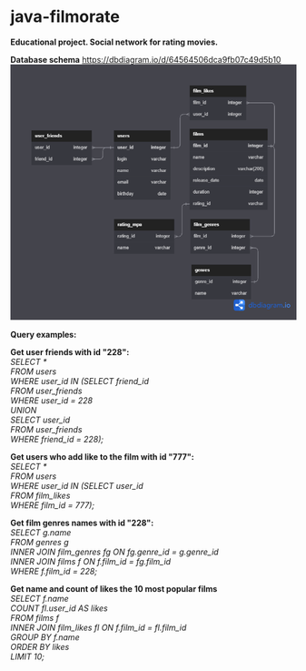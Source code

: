 # java-filmorate
**Educational project. Social network for rating movies.**

**Database schema** https://dbdiagram.io/d/64564506dca9fb07c49d5b10
![Database Image](filmorate.png)

**Query examples:**
<br />

**Get user friends with id "228":** <br />
_SELECT * <br />
FROM users <br />
WHERE user_id IN (SELECT friend_id <br />
FROM user_friends <br />
WHERE user_id = 228 <br />
UNION  <br />
SELECT user_id <br />
FROM user_friends <br />
WHERE friend_id = 228); <br />_

**Get users who add like to the film with id "777":**  <br />
_SELECT * <br />
FROM users <br />
WHERE user_id IN (SELECT user_id <br />
FROM film_likes <br />
WHERE film_id = 777); <br />_

**Get film genres names with id "228":** <br />
_SELECT g.name <br />
FROM genres g <br />
INNER JOIN film_genres fg ON fg.genre_id = g.genre_id <br />
INNER JOIN films f ON f.film_id = fg.film_id <br />
WHERE f.film_id = 228; <br />_

**Get name and count of likes the 10 most popular films** <br />
_SELECT f.name <br />
COUNT fl.user_id AS likes <br />
FROM films f <br />
INNER JOIN film_likes fl ON f.film_id = fl.film_id <br />
GROUP BY f.name <br />
ORDER BY likes <br />
LIMIT 10;_
